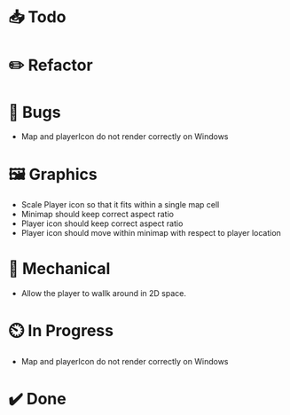# 📥 Todo

# ✏️  Refactor

# 🐞 Bugs
* Map and playerIcon do not render correctly on Windows

# 🖼️  Graphics
* Scale Player icon so that it fits within a single map cell
* Minimap should keep correct aspect ratio
* Player icon should keep correct aspect ratio
* Player icon should move within minimap with respect to player location

# 🔧 Mechanical
* Allow the player to wallk around in 2D space.

# ⏲️  In Progress
* Map and playerIcon do not render correctly on Windows

# ✔️  Done
